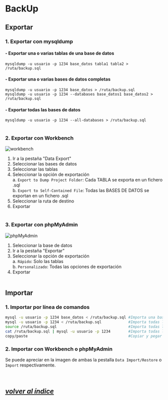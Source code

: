 # BackUp
## Exportar
### 1. Exportar con mysqldump
#### - Exportar una o varias tablas de una base de datos
```mysqldump -u usuario -p 1234 base_datos tabla1 tabla2 > /ruta/backup.sql```

#### - Exportar una o varias bases de datos completas
```mysqldump -u usuario -p 1234 base_datos > /ruta/backup.sql```  
```mysqldump -u usuario -p 1234 --databases base_datos1 base_datos2 > /ruta/backup.sql```

#### - Exportar todas las bases de datos
```mysqldump -u usuario -p 1234 --all-databases > /ruta/backup.sql```
<br><br>

### 2. Exportar con Workbench
![workbench](./img/workbench.png)
1. Ir a la pestaña "Data Export"
2. Seleccionar las bases de datos
3. Seleccionar las tablas
4. Seleccionar la opción de exportación  
  a. `Export to Dump Project Folder`: Cada TABLA se exporta en un fichero .sql  
  b. `Export to Self-Contained File`: Todas las BASES DE DATOS se exportan en un fichero .sql
5. Seleccionar la ruta de destino
6. Exportar
<br><br>

### 3. Exportar con phpMyAdmin
![phpMyAdmin](./img/phpmyadmin.jpg)
1. Seleccionar la base de datos
2. Ir a la pestaña "Exportar"
3. Seleccionar la opción de exportación  
  a. `Rápido`: Solo las tablas  
  b. `Personalizado`: Todas las opciones de exportación
4. Exportar
<br><br>

## Importar
### 1. Importar por línea de comandos
```bash
mysql -u usuario -p 1234 base_datos < /ruta/backup.sql #Importa una base de datos redirigiendo el fichero
mysql -u usuario -p 1234 < /ruta/backup.sql            #Importa todas las bases de datos redirigiendo el fichero
source /ruta/backup.sql                                #Importa todas las bases de datos con source
cat /ruta/backup.sql | mysql -u usuario -p 1234        #Importa todas las bases de datos con tuberías
copy/paste                                             #Copiar y pegar el contenido del fichero
```

### 2. Importar con Workbench o phpMyAdmin
Se puede apreciar en la imagen de ambas la pestalla `Data Import/Restore` o `Import` respectivamente.
<br><br><br>

## *[volver al índice](../../index.md)*